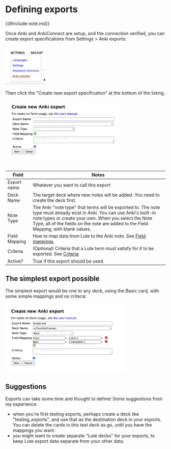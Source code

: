 # Defining exports

{{#include note.md}}

Once Anki and AnkiConnect are setup, and the connection verified, you can create export specifications from Settings > Anki exports:

<img width="25%" src="../../assets/usage/ankiexport/defining_exports_1_menu.png">

Then click the "Create new export specification" at the bottom of the listing.

<img width="75%" src="../../assets/usage/ankiexport/defining_exports_2_new_form.png" style="margin-bottom: 10px">


| Field | Notes |
| --- | --- |
| Export name | Whatever you want to call this export |
| Deck Name | The target deck where new notes will be added.  You need to create the deck first. |
| Note Type | The Anki "note type" that terms will be exported to.  The note type must already exist in Anki.  You can use Anki's built-in note types or create your own.  When you select the Note Type, all of the fields on the note are added to the Field Mapping, with blank values. |
| Field Mapping | How to map data from Lute to the Anki note.  See [Field mappings](./field-mappings.md) |
| Criteria | (Optional) Criteria that a Lute term must satisfy for it to be exported.  See [Criteria](./criteria.md) |
| Active? | True if this export should be used. |

## The simplest export possible

The simplest export would be one to any deck, using the Basic card, with some simple mappings and no criteria:

<img width="75%" src="../../assets/usage/ankiexport/defining_exports_simple.png">

## Suggestions

Exports can take some time and thought to define!  Some suggestions from my experience:

* when you're first testing exports, perhaps create a deck like "testing_exports", and use that as the destination deck in your exports.  You can delete the cards in this test deck as go, until you have the mappings you want.
* you might want to create separate "Lute decks" for your exports, to keep Lute export data separate from your other data.
